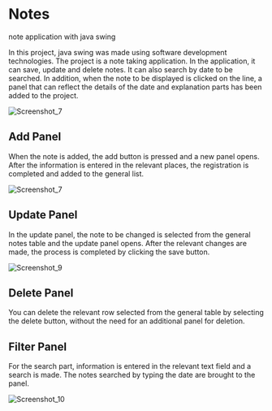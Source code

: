 # Notes
 note application with java swing

In this project, java swing was made using software development technologies. The project is a note taking application.
In the application, it can save, update and delete notes.
It can also search by date to be searched.
  In addition, when the note to be displayed is clicked on the line, a panel that can reflect the details of the date and explanation parts has been added to the project.

![Screenshot_7](https://user-images.githubusercontent.com/56034341/222913637-368518ce-770b-4c5a-8e5b-f781c24112b1.png)


## Add Panel
When the note is added, the add button is pressed and a new panel opens. After the information is entered in the relevant places, the registration is completed and added to the general list.

![Screenshot_7](https://user-images.githubusercontent.com/56034341/222913314-4adc63f8-5d2e-4f09-8f35-569934581690.png)


## Update Panel
In the update panel, the note to be changed is selected from the general notes table and the update panel opens. After the relevant changes are made, the process is completed by clicking the save button.

![Screenshot_9](https://user-images.githubusercontent.com/56034341/222913769-da792987-2d6d-4de1-af51-50e95ee03898.png)


## Delete Panel
You can delete the relevant row selected from the general table by selecting the delete button, without the need for an additional panel for deletion.


## Filter Panel
For the search part, information is entered in the relevant text field and a search is made. The notes searched by typing the date are brought to the panel.

![Screenshot_10](https://user-images.githubusercontent.com/56034341/222913823-b40bb30e-4d93-483f-a958-fb1dc6f3d5b3.png)
